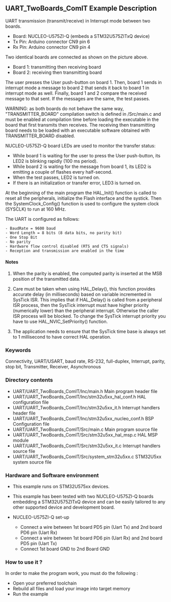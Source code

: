 ## <b>UART_TwoBoards_ComIT Example Description</b>

UART transmission (transmit/receive) in Interrupt mode between two boards.

  - Board: NUCLEO-U575ZI-Q (embeds a STM32U575ZITxQ device)
  - Tx Pin: Arduino connector CN9 pin 6
  - Rx Pin: Arduino connector CN9 pin 4

Two identical boards are connected as shown on the picture above.
 - Board 1: transmitting then receiving board
 - Board 2: receiving then transmitting board

The user presses the User push-button on board 1.
Then, board 1 sends in interrupt mode a message to board 2 that sends it back to board 1 in interrupt mode as well.
Finally, board 1 and 2 compare the received message to that sent.
If the messages are the same, the test passes.

WARNING: as both boards do not behave the same way, "TRANSMITTER_BOARD" compilation
switch is defined in /Src/main.c and must be enabled
at compilation time before loading the executable in the board that first transmits
then receives.
The receiving then transmitting board needs to be loaded with an executable
software obtained with TRANSMITTER_BOARD disabled. 

NUCLEO-U575ZI-Q board LEDs are used to monitor the transfer status:

- While board 1 is waiting for the user to press the User push-button, its LED2 is
  blinking rapidly (100 ms period).
- While board 2 is waiting for the message from board 1, its LED2 is emitting
  a couple of flashes every half-second.
- When the test passes, LED2 is turned on.
- If there is an initialization or transfer error, LED3 is turned on.

At the beginning of the main program the HAL_Init() function is called to reset 
all the peripherals, initialize the Flash interface and the systick.
Then the SystemClock_Config() function is used to configure the system clock (SYSCLK) to run at 160 MHz.

The UART is configured as follows:

    - BaudRate = 9600 baud  
    - Word Length = 8 bits (8 data bits, no parity bit)
    - One Stop Bit
    - No parity
    - Hardware flow control disabled (RTS and CTS signals)
    - Reception and transmission are enabled in the time

#### <b>Notes</b>

 1. When the parity is enabled, the computed parity is inserted at the MSB
position of the transmitted data.

 2. Care must be taken when using HAL_Delay(), this function provides accurate delay (in milliseconds)
    based on variable incremented in SysTick ISR. This implies that if HAL_Delay() is called from
    a peripheral ISR process, then the SysTick interrupt must have higher priority (numerically lower)
    than the peripheral interrupt. Otherwise the caller ISR process will be blocked.
    To change the SysTick interrupt priority you have to use HAL_NVIC_SetPriority() function.

 3. The application needs to ensure that the SysTick time base is always set to 1 millisecond
    to have correct HAL operation.

### <b>Keywords</b>

Connectivity, UART/USART, baud rate, RS-232, full-duplex, Interrupt, parity, stop bit, Transmitter, Receiver, Asynchronous

### <b>Directory contents</b>

  - UART/UART_TwoBoards_ComIT/Inc/main.h                  Main program header file
  - UART/UART_TwoBoards_ComIT/Inc/stm32u5xx_hal_conf.h    HAL configuration file
  - UART/UART_TwoBoards_ComIT/Inc/stm32u5xx_it.h          Interrupt handlers header file
  - UART/UART_TwoBoards_ComIT/Inc/stm32u5xx_nucleo_conf.h BSP Configuration file
  - UART/UART_TwoBoards_ComIT/Src/main.c                  Main program source file
  - UART/UART_TwoBoards_ComIT/Src/stm32u5xx_hal_msp.c     HAL MSP module
  - UART/UART_TwoBoards_ComIT/Src/stm32u5xx_it.c          Interrupt handlers source file
  - UART/UART_TwoBoards_ComIT/Src/system_stm32u5xx.c      STM32U5xx system source file

### <b>Hardware and Software environment</b>

  - This example runs on STM32U575xx devices.    
  - This example has been tested with two NUCLEO-U575ZI-Q boards embedding
    a STM32U575ZITxQ device and can be easily tailored to any other supported device
    and development board.

  - NUCLEO-U575ZI-Q set-up
  
    - Connect a wire between 1st board PD5 pin (Uart Tx) and 2nd board PD6 pin (Uart Rx)
    - Connect a wire between 1st board PD6 pin (Uart Rx) and 2nd board PD5 pin (Uart Tx)
    - Connect 1st board GND to 2nd Board GND

### <b>How to use it ?</b>

In order to make the program work, you must do the following :

 - Open your preferred toolchain
 - Rebuild all files and load your image into target memory
 - Run the example

